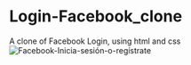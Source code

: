 # Login-Facebook_clone
A clone of Facebook Login, using html and css
![Facebook-Inicia-sesión-o-regístrate](https://user-images.githubusercontent.com/61670650/152056370-b004727a-b236-4b43-a765-e1e8fc88b38d.png)
